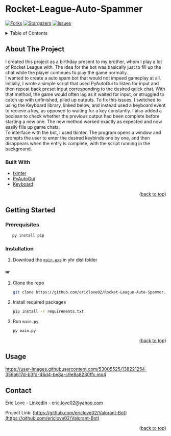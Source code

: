 # Rocket-League-Auto-Spammer
[![Forks][forks-shield]][forks-url]
[![Stargazers][stars-shield]][stars-url]
[![Issues][issues-shield]][issues-url]
<div id="top"></div>
<!-- TABLE OF CONTENTS -->
<details>
  <summary>Table of Contents</summary>
  <ol>
    <li>
      <a href="#about-the-project">About The Project</a>
      <ul>
        <li><a href="#built-with">Built With</a></li>
      </ul>
    </li>
    <li>
      <a href="#getting-started">Getting Started</a>
      <ul>
        <li><a href="#prerequisites">Prerequisites</a></li>
        <li><a href="#installation">Installation</a></li>
      </ul>
    </li>
    <li><a href="#usage">Usage</a></li>
    <li><a href="#contact">Contact</a></li>
  </ol>
</details>

<!-- ABOUT THE PROJECT -->
## About The Project  
I created this project as a birthday present to my brother, whom I play a lot of Rocket League with. The idea for the bot was basically just to fill up the chat while the player continues to play the game normally.   
I wanted to create a auto spam bot that would not impeed gameplay at all. Initially, I wrote a simple script that used PyAutoGui to listen for input and then repeat back preset input corresponding to the desired quick chat. With that method, the game would often lag as it waited for input, or struggled to catch up with unfinished, piled up outputs. To fix this issues, I switched to using the Keyboard library, linked below, and instead used a keyboard event to recieve a key, as opposed to waiting for a key constantly. I also added a boolean to check whether the previous output had been complete before starting a new one. The new method worked exactly as expected and now easily fills up game chats.    
To interface with the bot, I used tkinter. The program opens a window and prompts the user to enter the desired keybinds one by one, and then disappears when the entry is complete, with the script running in the background.

### Built With
* [tkinter](https://docs.python.org/3/library/tkinter.html)
* [PyAutoGui](https://pyautogui.readthedocs.io/en/latest/#)
* [Keyboard](https://github.com/boppreh/keyboard)

<p align="right">(<a href="#top">back to top</a>)</p>

<!-- GETTING STARTED -->
## Getting Started

### Prerequisites

```sh
   py install pip
   ```
### Installation
1. Download the [`main.exe`](https://github.com/ericlove02/Rocket-League-Auto-Spammer/tree/main/dist/main.exe) in yhr dist folder
#### or
1. Clone the repo
   ```sh
   git clone https://github.com/ericlove02/Rocket-League-Auto-Spammer.git
   ```
2. Install required packages
   ```sh
   pip install -r requirements.txt
   ```
3. Run `main.py`
   ```sh
   py main.py
   ```

<p align="right">(<a href="#top">back to top</a>)</p>

<!-- USAGE EXAMPLES -->
## Usage

https://user-images.githubusercontent.com/53005525/138221254-359a617d-b3fd-46d4-be8a-c9e8a8230ffc.mp4

<!-- CONTACT -->
## Contact

Eric Love - [LinkedIn](https://www.linkedin.com/in/ericlove02) - [eric.love02@yahoo.com](mailto:eric.love02@yahoo.com)

Project Link: [https://github.com/ericlove02/Valorant-Bot](https://github.com/ericlove02/Valorant-Bot)

<p align="right">(<a href="#top">back to top</a>)</p>

<!-- MARKDOWN LINKS & IMAGES -->
<!-- https://www.markdownguide.org/basic-syntax/#reference-style-links -->
[forks-shield]: https://img.shields.io/github/forks/ericlove02/Rocket-League-Auto-Spammer.svg?style=for-the-badge
[forks-url]: https://github.com/ericlove02/Rocket-League-Auto-Spammert/network/members
[stars-shield]: https://img.shields.io/github/stars/ericlove02/Rocket-League-Auto-Spammer.svg?style=for-the-badge
[stars-url]: https://github.com/ericlove02/Rocket-League-Auto-Spammer/stargazers
[issues-shield]: https://img.shields.io/github/issues/ericlove02/Rocket-League-Auto-Spammer.svg?style=for-the-badge
[issues-url]: https://github.com/ericlove02/Rocket-League-Auto-Spammer/issues
